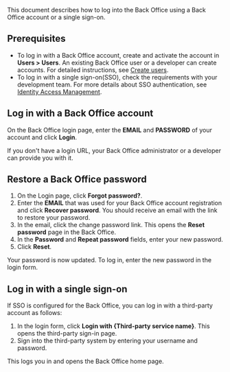 This document describes how to log into the Back Office using a Back Office account or a single sign-on.

## Prerequisites

* To log in with a Back Office account, create and activate the account in **Users&nbsp;<span aria-label="and then">></span> Users**. An existing Back Office user or a developer can create accounts. For detailed instructions, see [Create users](/docs/pbc/all/user-management/{{page.version}}/manage-in-the-back-office/manage-users/create-users.html).
* To log in with a single sign-on(SSO), check the requirements with your development team. For more details about SSO authentication, see [Identity Access Management](/docs/pbc/all/identity-access-management/{{page.version}}/identity-access-management.html).


## Log in with a Back Office account

On the Back Office login page, enter the **EMAIL** and **PASSWORD** of your account and click **Login**.

If you don't have a login URL, your Back Office administrator or a developer can provide you with it.


## Restore a Back Office password

1. On the Login page, click **Forgot password?**.
2. Enter the **EMAIL** that was used for your Back Office account registration and click **Recover password**.
    You should receive an email with the link to restore your password.
3. In the email, click the change password link.
    This opens the **Reset password** page in the Back Office.
4. In the **Password** and **Repeat password** fields, enter your new password.
5. Click **Reset**.

Your password is now updated. To log in, enter the new password in the login form.

## Log in with a single sign-on

If SSO is configured for the Back Office, you can log in with a third-party account as follows:

1. In the login form, click **Login with {Third-party service name}**.
    This opens the third-party sign-in page.
2. Sign into the third-party system by entering your username and password.

This logs you in and opens the Back Office home page.
